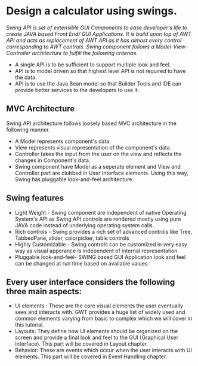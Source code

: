 # Design a calculator using swings.

*Swing API is set of extensible GUI Components to ease developer's life to create JAVA based Front End/ GUI Applications. It is build upon top of AWT API and acts as 
replacement of AWT API as it has almost every control corresponding to AWT controls. Swing component follows a Model-View-Controller architecture to fulfill the following criterias.*
- A single API is to be sufficient to support multiple look and feel.
- API is to model driven so that highest level API is not required to have the data.
- API is to use the Java Bean model so that Builder Tools and IDE can provide better services to the developers to use it.

## MVC Architecture
Swing API architecture follows loosely based MVC architecture in the following manner.
- A Model represents component's data.
- View represents visual representation of the component's data.
- Controller takes the input from the user on the view and reflects the changes in Component's data.
- Swing component have Model as a seperate element and View and Controller part are clubbed in User Interface elements. Using this way, Swing has pluggable look-and-feel 
  architecture.

## Swing features
- Light Weight - Swing component are independent of native Operating System's API as Swing API controls are rendered mostly using pure JAVA code instead of underlying 
operating system calls.
- Rich controls - Swing provides a rich set of advanced controls like Tree, TabbedPane, slider, colorpicker, table controls
- Highly Customizable - Swing controls can be customized in very easy way as visual apperance is independent of internal representation.
- Pluggable look-and-feel- SWING based GUI Application look and feel can be changed at run time based on available values.

## Every user interface considers the following three main aspects:
- UI elements : These are the core visual elements the user eventually sees and interacts with. GWT provides a huge list of widely used and common elements varying from basic to complex which we will cover in this tutorial.
- Layouts: They define how UI elements should be organized on the screen and provide a final look and feel to the GUI (Graphical User Interface). This part will be covered in 
Layout chapter.
- Behavior: These are events which occur when the user interacts with UI elements. This 
part will be covered in Event Handling chapter.

